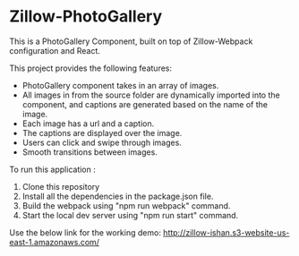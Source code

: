 # Zillow-PhotoGallery

This is a PhotoGallery Component, built on top of Zillow-Webpack configuration and React.

This project provides the following features:
- PhotoGallery component takes in an array of images.
- All images in from the source folder are dynamically imported into the component, and captions are generated based on the name of the image.
- Each image has a url and a caption.
- The captions are displayed over the image.
- Users can click and swipe through images.
- Smooth transitions between images.

To run this application :
 1) Clone this repository
 2) Install all the dependencies in the package.json file.
 2) Build the webpack using "npm run webpack" command.
 3) Start the local dev server using "npm run start" command.

Use the below link for the working demo:
http://zillow-ishan.s3-website-us-east-1.amazonaws.com/
